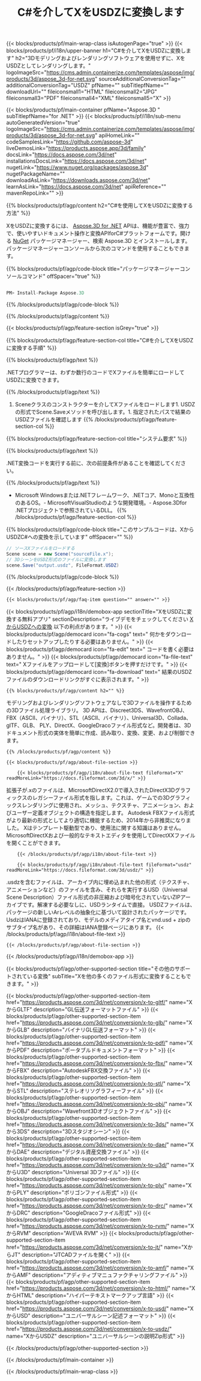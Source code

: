 ﻿---
title: C#を介してXをUSDZに変換します 
weight: 530
url: /ja/net/conversion/x-to-usdz/ 
description: XからUSDZC#への変換のサンプルコード。 VB .NET、Asp .NET、または任意の.NETベースのアプリケーション内でのバッチXファイルからUSDZへの変換にはAPIサンプルコードを使用します。
---
{{< blocks/products/pf/main-wrap-class isAutogenPage="true" >}}
{{< blocks/products/pf/i18n/upper-banner h1="C#を介してXをUSDZに変換します" h2="3Dモデリングおよびレンダリングソフトウェアを使用せずに、XをUSDZとしてレンダリングします。" logoImageSrc="https://cms.admin.containerize.com/templates/aspose/img/products/3d/aspose_3d-for-net.svg" sourceAdditionalConversionTag="" additionalConversionTag="USDZ" pfName="" subTitlepfName="" downloadUrl="" fileiconsmall1="HTML" fileiconsmall2="JPG" fileiconsmall3="PDF" fileiconsmall4="XML" fileiconsmall5="X" >}}

{{< blocks/products/pf/main-container pfName="Aspose.3D " subTitlepfName="for .NET" >}}
{{< blocks/products/pf/i18n/sub-menu autoGeneratedVersion="true" logoImageSrc="https://cms.admin.containerize.com/templates/aspose/img/products/3d/aspose_3d-for-net.svg" apiHomeLink="" codeSamplesLink="https://github.com/aspose-3d" liveDemosLink="https://products.aspose.app/3d/family" docsLink="https://docs.aspose.com/3d/net" installationsDocsLink="https://docs.aspose.com/3d/net" nugetLink="https://www.nuget.org/packages/aspose.3d" nugetPackageName="" downloadAsLink="https://downloads.aspose.com/3d/net" learnAsLink="https://docs.aspose.com/3d/net" apiReference="" mavenRepoLink="" >}}

{{% blocks/products/pf/agp/content h2="C#を使用してXをUSDZに変換する方法" %}}

 XをUSDZに変換するには、
 [Aspose.3D for .NET](https://products.aspose.com/3d/net) 
 APIは、機能が豊富で、強力で、使いやすいドキュメント操作と変換APIforC#プラットフォームです。開ける
 [NuGet](https://www.nuget.org/packages/aspose.3d) 
 パッケージマネージャー、検索
 Aspose.3D 
 とインストールします。パッケージマネージャーコンソールから次のコマンドを使用することもできます。

{{% blocks/products/pf/agp/code-block title="パッケージマネージャーコンソールコマンド" offSpacer="true" %}}

```cs

PM> Install-Package Aspose.3D


```

{{% /blocks/products/pf/agp/code-block %}}

{{% /blocks/products/pf/agp/content %}}

{{< blocks/products/pf/agp/feature-section isGrey="true" >}}

{{% blocks/products/pf/agp/feature-section-col title="C#を介してXをUSDZに変換する手順" %}}

{{% blocks/products/pf/agp/text %}}

 .NETプログラマーは、わずか数行のコードでXファイルを簡単にロードしてUSDZに変換できます。

{{% /blocks/products/pf/agp/text %}}

1. Sceneクラスのコンストラクターを介してXファイルをロードします1. USDZの形式でScene.Saveメソッドを呼び出します。1. 指定されたパスで結果のUSDZファイルを確認します
{{% /blocks/products/pf/agp/feature-section-col %}}

{{% blocks/products/pf/agp/feature-section-col title="システム要求" %}}

{{% blocks/products/pf/agp/text %}}

 .NET変換コードを実行する前に、次の前提条件があることを確認してください。

{{% /blocks/products/pf/agp/text %}}

- Microsoft Windowsまたは.NETフレームワーク、.NETコア、Monoと互換性のあるOS。- MicrosoftVisualStudioのような開発環境。- Aspose.3Dfor .NETプロジェクトで参照されているDLL。
{{% /blocks/products/pf/agp/feature-section-col %}}

{{% blocks/products/pf/agp/code-block title="このサンプルコードは、XからUSDZC#への変換を示しています" offSpacer="" %}}

```cs
// ソースXファイルをロードする
Scene scene = new Scene("sourceFile.x");
// 3DシーンをUSDZ形式のファイルに変換します
scene.Save("output.usdz", FileFormat.USDZ)

```

{{% /blocks/products/pf/agp/code-block %}}

{{< /blocks/products/pf/agp/feature-section >}}

    {{< blocks/products/pf/agp/faq-item question="" answer="" >}}
 

<!-- aboutfile Starts -->

{{< blocks/products/pf/agp/i18n/demobox-app sectionTitle="XをUSDZに変換する無料アプリ" sectionDescription="ライブデモをチェックしてください [XからUSDZへの変換](https://products.aspose.app/3d/conversion/x-to-usdz) 以下の利点があります。" >}}
        {{< blocks/products/pf/agp/democard icon="fa-cogs" text=" 何かをダウンロードしたりセットアップしたりする必要はありません。" >}}
        {{< blocks/products/pf/agp/democard icon="fa-edit" text=" コードを書く必要はありません。" >}}
        {{< blocks/products/pf/agp/democard icon="fa-file-text" text=" Xファイルをアップロードして[変換]ボタンを押すだけです。" >}}
        {{< blocks/products/pf/agp/democard icon="fa-download" text=" 結果のUSDZファイルのダウンロードリンクがすぐに表示されます。" >}}

    {{% blocks/products/pf/agp/content h2="" %}}

 モデリングおよびレンダリングソフトウェアなしで3Dファイルを操作するための3Dファイル処理ライブラリ。 3D APIは、Discreet3DS、WavefrontOBJ、FBX（ASCII、バイナリ）、STL（ASCII、バイナリ）、Universal3D、Collada、glTF、GLB、 PLY、DirectX、GoogleDracoファイル形式など。開発者は、3Dドキュメント形式の実体を簡単に作成、読み取り、変換、変更、および制御できます。



    {{% /blocks/products/pf/agp/content %}}

    {{< blocks/products/pf/agp/about-file-section >}}

        {{< blocks/products/pf/agp/i18n/about-file-text fileFormat="X" readMoreLink="https://docs.fileformat.com/3d/x/" >}}
拡張子が.xのファイルは、MicrosoftDirectX2.0で導入されたDirectX3Dグラフィックスのレガシーファイル形式を指します。これは、ゲームでの3Dグラフィックスレンダリングに使用され、メッシュ、テクスチャ、アニメーション、およびユーザー定義オブジェクトの構造を指定します。 Autodesk FBXファイル形式がより最新の形式としてより適切に機能するため、2014年から非推奨になりました。 Xはテンプレート駆動型であり、使用法に関する知識はありません。 MicrosoftDirectXおよび一般的なテキストエディタを使用してDirectXXファイルを開くことができます。

        {{< /blocks/products/pf/agp/i18n/about-file-text >}}

        {{< blocks/products/pf/agp/i18n/about-file-text fileFormat="usdz" readMoreLink="https://docs.fileformat.com/3d/usdz/" >}}
.usdzを含むファイルは、アーカイブ内に埋め込まれた他の形式（テクスチャ、アニメーションなど）のファイルを含み、それらを実行するUSD（Universal Scene Description）ファイル形式の非圧縮および暗号化されていないZIPアーカイブです。解凍する必要なしに、USDランタイムで直接。 USDZファイルは、パッケージの新しいArレベルの抽象化に基づいて設計されたパッケージです。 UsdzはIANAに登録されており、モデルのメディアタイプ名とvnd.usd + zipのサブタイプ名があり、その詳細はIANA登録ページにあります。
        {{< /blocks/products/pf/agp/i18n/about-file-text >}}

    {{< /blocks/products/pf/agp/about-file-section >}}

{{< /blocks/products/pf/agp/i18n/demobox-app >}}

<!-- aboutfile Ends -->

{{< blocks/products/pf/agp/other-supported-section title="その他のサポートされている変換" subTitle="Xを他の多くのファイル形式に変換することもできます。" >}}

{{< blocks/products/pf/agp/other-supported-section-item href="https://products.aspose.com/3d/net/conversion/x-to-gltf/" name="XからGLTF" description="GL伝送フォーマットファイル" >}}
{{< blocks/products/pf/agp/other-supported-section-item href="https://products.aspose.com/3d/net/conversion/x-to-glb/" name="XからGLB" description="バイナリGL伝送フォーマット" >}}
{{< blocks/products/pf/agp/other-supported-section-item href="https://products.aspose.com/3d/net/conversion/x-to-pdf/" name="XからPDF" description="ポータブルドキュメントフォーマット" >}}
{{< blocks/products/pf/agp/other-supported-section-item href="https://products.aspose.com/3d/net/conversion/x-to-fbx/" name="XからFBX" description="AutodeskFBX交換ファイル" >}}
{{< blocks/products/pf/agp/other-supported-section-item href="https://products.aspose.com/3d/net/conversion/x-to-stl/" name="XからSTL" description="ステレオリソグラフィーファイル" >}}
{{< blocks/products/pf/agp/other-supported-section-item href="https://products.aspose.com/3d/net/conversion/x-to-obj/" name="XからOBJ" description="Wavefront3Dオブジェクトファイル" >}}
{{< blocks/products/pf/agp/other-supported-section-item href="https://products.aspose.com/3d/net/conversion/x-to-3ds/" name="Xから3DS" description="3Dスタジオシーン" >}}
{{< blocks/products/pf/agp/other-supported-section-item href="https://products.aspose.com/3d/net/conversion/x-to-dae/" name="XからDAE" description="デジタル資産交換ファイル" >}}
{{< blocks/products/pf/agp/other-supported-section-item href="https://products.aspose.com/3d/net/conversion/x-to-u3d/" name="XからU3D" description="Universal 3Dファイル" >}}
{{< blocks/products/pf/agp/other-supported-section-item href="https://products.aspose.com/3d/net/conversion/x-to-ply/" name="XからPLY" description="ポリゴンファイル形式" >}}
{{< blocks/products/pf/agp/other-supported-section-item href="https://products.aspose.com/3d/net/conversion/x-to-drc/" name="XからDRC" description="GoogleDracoファイル形式" >}}
{{< blocks/products/pf/agp/other-supported-section-item href="https://products.aspose.com/3d/net/conversion/x-to-rvm/" name="XからRVM" description="AVEVA RVM" >}}
{{< blocks/products/pf/agp/other-supported-section-item href="https://products.aspose.com/3d/net/conversion/x-to-jt/" name="XからJT" description="JTCADファイルを開く" >}}
{{< blocks/products/pf/agp/other-supported-section-item href="https://products.aspose.com/3d/net/conversion/x-to-amf/" name="XからAMF" description="アディティブマニュファクチャリングファイル" >}}
{{< blocks/products/pf/agp/other-supported-section-item href="https://products.aspose.com/3d/net/conversion/x-to-html/" name="XからHTML" description="ハイパーテキストマークアップ言語" >}}
{{< blocks/products/pf/agp/other-supported-section-item href="https://products.aspose.com/3d/net/conversion/x-to-usd/" name="XからUSD" description="ユニバーサルシーン記述フォーマット" >}}
{{< blocks/products/pf/agp/other-supported-section-item href="https://products.aspose.com/3d/net/conversion/x-to-usdz/" name="XからUSDZ" description="ユニバーサルシーンの説明Zip形式" >}}

{{< /blocks/products/pf/agp/other-supported-section >}}

{{< /blocks/products/pf/main-container >}}
    
{{< /blocks/products/pf/main-wrap-class >}}
